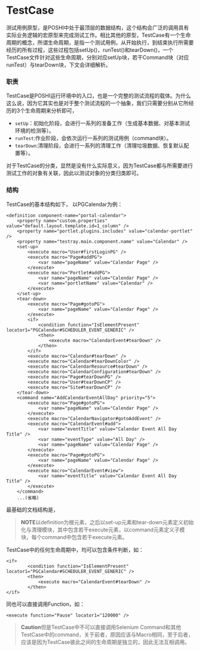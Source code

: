 # TestCase
测试用例原型，是POSHI中处于最顶层的数据结构，这个结构会广泛的调用具有实际业务逻辑的宏原型来完成测试工作。相比其他的原型，TestCase有一个生命周期的概念，所谓生命周期，是指一个测试用例，从开始执行，到结束执行所需要经历的所有过程，这些过程包括setUp()，runTest()和tearDown()，一个TestCase文件针对这些生命周期，分别对应setUp块，若干Command块（对应runTest）与tearDown块，下文会详细解析。
    
### 职责
TestCase是POSHI运行环境中的入口，也是一个完整的测试流程的载体。为什么这么说，因为它其实也是对于整个测试流程的一个抽象，我们只需要分别从它所经历的3个生命周期来分析即可，
* ``setUp``：初始化阶段，会进行一系列的准备工作（生成基本数据、对基本测试环境的检测等）。
* ``runTest``:作业阶段，会依次运行一系列的测试用例（command块）。
* ``tearDown``:清理阶段，会进行一系列的清理工作（清理垃圾数据、恢复默认配置等）。

对于TestCase的分类，显然是没有什么实际意义，因为TestCase都与所需要进行测试工作的对象有关联，因此以测试对象的分类归类即可。

### 结构
TestCase的基本结构如下， 以PGCalendar为例：
```
<definition component-name="portal-calendar">
	<property name="custom.properties" value="default.layout.template.id=1_column" />
	<property name="portlet.plugins.includes" value="calendar-portlet" />
	<property name="testray.main.component.name" value="Calendar" />
	<set-up>
		<execute macro="User#firstLoginPG" />
		<execute macro="Page#addPG">
			<var name="pageName" value="Calendar Page" />
		</execute>
		<execute macro="Portlet#addPG">
			<var name="pageName" value="Calendar Page" />
			<var name="portletName" value="Calendar" />
		</execute>
	</set-up>
	<tear-down>
		<execute macro="Page#gotoPG">
			<var name="pageName" value="Calendar Page" />
		</execute>
		<if>
			<condition function="IsElementPresent" locator1="PGCalendar#SCHEDULER_EVENT_GENERIC" />
			<then>
				<execute macro="CalendarEvent#tearDown" />
			</then>
		</if>
		<execute macro="Calendar#tearDown" />
		<execute macro="Calendar#tearDownColor" />
		<execute macro="CalendarResource#tearDown" />
		<execute macro="CalendarConfiguration#tearDown" />
		<execute macro="Page#tearDownPG" />
		<execute macro="User#tearDownCP" />
		<execute macro="Site#tearDownCP" />
	</tear-down>
	<command name="AddCalendarEventAllDay" priority="5">
		<execute macro="Page#gotoPG">
			<var name="pageName" value="Calendar Page" />
		</execute>
		<execute macro="CalendarNavigator#gotoAddEvent" />
		<execute macro="CalendarEvent#add">
			<var name="eventTitle" value="Calendar Event All Day Title" />
			<var name="eventType" value="All Day" />
			<var name="pageName" value="Calendar Page" />
		</execute>
		<execute macro="Page#gotoPG">
			<var name="pageName" value="Calendar Page" />
		</execute>
		<execute macro="CalendarEvent#view">
			<var name="eventTitle" value="Calendar Event All Day Title" />
		</execute>
	</command>
	...(省略)
```
最基础的文档结构是，
> **NOTE**以definition为根元素，之后以set-up元素和tear-down元素定义初始化与清理模块，其中包含若干execute元素，以command元素定义子模块，每个command中包含若干execute元素。

TestCase中的任何生命周期中，均可以包含条件判断，如：
```
<if>
		<condition function="IsElementPresent" locator1="PGCalendar#SCHEDULER_EVENT_GENERIC" />
		<then>
			<execute macro="CalendarEvent#tearDown" />
		</then>
</if>
```
同也可以直接调用Function，如：
```
<execute function="Pause" locator1="120000" />
```
>**Caution**但是TestCase中不可以直接调用Selenium Command和其他TestCase中的command，关于前者，原因应该与Macro相同，至于后者，应该是因为TestCase彼此之间的生命周期是独立的，因此无法互相调用。